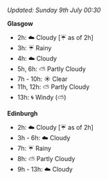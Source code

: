 *Updated: Sunday 9th July 00:30*

**Glasgow**

* 2h: :cloud: Cloudy [:umbrella: as of 2h]
* 3h: :umbrella: Rainy
* 4h: :cloud: Cloudy
* 5h, 6h: :partly_sunny: Partly Cloudy
* 7h - 10h: :sunny: Clear
* 11h, 12h: :partly_sunny: Partly Cloudy
* 13h: :cyclone: Windy (:partly_sunny:)

**Edinburgh**

* 2h: :cloud: Cloudy [:umbrella: as of 2h]
* 3h - 6h: :cloud: Cloudy
* 7h: :umbrella: Rainy
* 8h: :partly_sunny: Partly Cloudy
* 9h - 13h: :cloud: Cloudy
